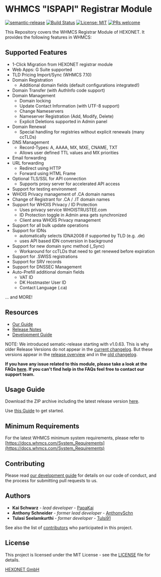 # WHMCS "ISPAPI" Registrar Module #

[![semantic-release](https://img.shields.io/badge/%20%20%F0%9F%93%A6%F0%9F%9A%80-semantic--release-e10079.svg)](https://github.com/semantic-release/semantic-release)
[![Build Status](https://travis-ci.com/hexonet/whmcs-ispapi-registrar.svg?branch=master)](https://travis-ci.com/hexonet/whmcs-ispapi-registrar)
[![License: MIT](https://img.shields.io/badge/License-MIT-blue.svg)](https://opensource.org/licenses/MIT)
[![PRs welcome](https://img.shields.io/badge/PRs-welcome-brightgreen.svg)](https://github.com/hexonet/whmcs-ispapi-registrar/blob/master/CONTRIBUTING.md)

This Repository covers the WHMCS Registrar Module of HEXONET. It provides the following features in WHMCS:

## Supported Features ##

* 1-Click Migration from HEXONET registrar module
* Web Apps: G Suite supported
* TLD Pricing Import/Sync (WHMCS 7.10)
* Domain Registration
  * Additional domain fields (default configurations integrated!)
* Domain Transfer (with AuthInfo code support)
* Domain Management
  * Domain locking
  * Update Contact Information (with UTF-8 support)
  * Change Nameservers
  * Nameserver Registration (Add, Modify, Delete)
  * Explicit Deletions supported in Admin panel
* Domain Renewal
  * Special handling for registries without explicit renewals (many ccTLDs)
* DNS Management
  * Record-Types: A, AAAA, MX, MXE, CNAME, TXT
  * Allows user defined TTL values and MX priorities
* Email forwarding
* URL forwarding
  * Redirect using HTTP
  * Forward using HTML Frame
* Optional TLS/SSL for API connection
  * Supports proxy server for accelerated API access
* Support for testing environment
* WHOIS Privacy management of .CA domain names
* Change of Registrant for .CA / .IT domain names
* Support for WHOIS Privacy / ID Protection
  * Uses privacy service WHOISTRUSTEE.com
  * ID Protection toggle in Admin area gets synchronized
  * Client area WHOIS Privacy management
* Support for all bulk update operations
* Support for IDNs
  * automatically selects IDNA2008 if supported by TLD (e.g. .de)
  * uses API based IDN conversion in background
* Support for new domain sync method (_Sync)
  * Workaround for ccTLDs that need to get renewed before expiration
* Support for .SWISS registrations
* Support for SRV records
* Support for DNSSEC Management
* Auto-Prefill additional domain fields
  * VAT ID
  * DK Hostmaster User ID
  * Contact Language (.ca)

... and MORE!

## Resources ##

* [Our Guide](https://github.com/hexonet/whmcs-ispapi-registrar/wiki/Start-selling-domains-with-HEXONET-&-WHMCS)
* [Release Notes](https://github.com/hexonet/whmcs-ispapi-registrar/releases)
* [Development Guide](https://github.com/hexonet/whmcs-ispapi-registrar/wiki/Development-Guide)

NOTE: We introduced sematic-release starting with v1.0.63. This is why older Release Versions do not appear in the [current changelog](https://github.com/hexonet/whmcs-ispapi-registrar/blob/master/HISTORY.md). But these versions appear in the [release overview](https://github.com/hexonet/whmcs-ispapi-registrar/releases) and in the [old changelog](https://github.com/hexonet/whmcs-ispapi-registrar/blob/master/HISTORY.old).

**If you have any issue related to this module, please take a look at the FAQs [here](https://github.com/hexonet/whmcs-ispapi-registrar/wiki/FAQs). If you can't find help in the FAQs feel free to contact our support team.**

## Usage Guide ##

Download the ZIP archive including the latest release version [here](https://github.com/hexonet/whmcs-ispapi-registrar/raw/master/whmcs-ispapi-registrar-latest.zip).

Use [this Guide](https://github.com/hexonet/whmcs-ispapi-registrar/wiki/Start-selling-domains-with-HEXONET-&-WHMCS) to get started.

## Minimum Requirements ##

For the latest WHMCS minimum system requirements, please refer to
[https://docs.whmcs.com/System_Requirements](https://docs.whmcs.com/System_Requirements)

## Contributing ##

Please read [our development guide](https://github.com/hexonet/whmcs-ispapi-registrar/wiki/Development-Guide) for details on our code of conduct, and the process for submitting pull requests to us.

## Authors ##

* **Kai Schwarz** - *lead developer* - [PapaKai](https://github.com/papakai)
* **Anthony Schneider** - *former lead developer* - [AnthonySchn](https://github.com/anthonyschn)
* **Tulasi Seelamkurthi** - *former developer* - [Tulsi91](https://github.com/tulsi91)

See also the list of [contributors](https://github.com/hexonet/whmcs-ispapi-registrar/graphs/contributors) who participated in this project.

## License ##

This project is licensed under the MIT License - see the [LICENSE](https://github.com/hexonet/whmcs-ispapi-registrar/blob/master/LICENSE) file for details.

[HEXONET GmbH](https://hexonet.net)
